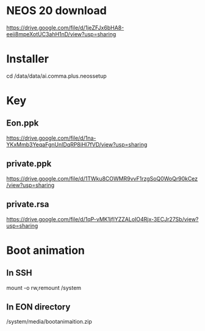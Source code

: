 # NEOS 20 download

https://drive.google.com/file/d/1jeZFJx6bHA8-eeii8mpeXotUC3ahH1nD/view?usp=sharing

# Installer

cd /data/data/ai.comma.plus.neossetup

# Key
## Eon.ppk
https://drive.google.com/file/d/1na-YKxMmb3YeqaFgnUnIDqRP8iHl7fVD/view?usp=sharing

## private.ppk
https://drive.google.com/file/d/1TWku8COWMR9vvF1rzgSoQ0WoQr90kCez/view?usp=sharing

## private.rsa
https://drive.google.com/file/d/1qP-vMK1jfIYZZALoIO4Rjx-3ECJr27Sb/view?usp=sharing 


# Boot animation 

## In SSH 
mount -o rw,remount /system  

## In EON directory
/system/media/bootanimaition.zip


